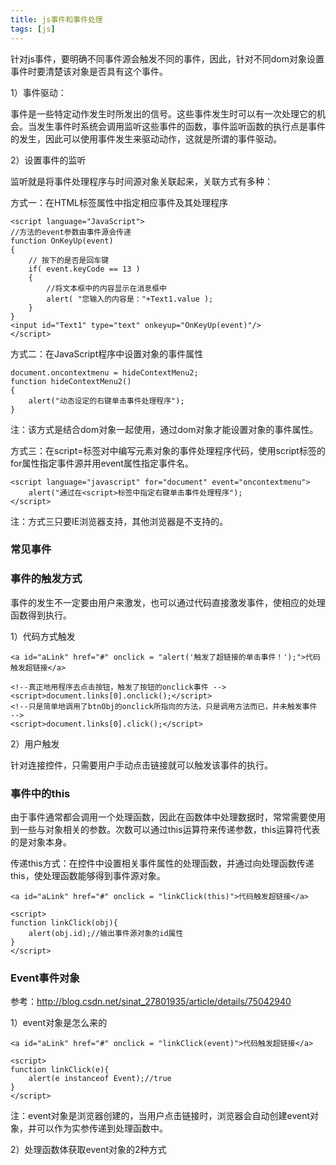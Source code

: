 ```yaml
---
title: js事件和事件处理
tags: [js]
---
```


针对js事件，要明确不同事件源会触发不同的事件，因此，针对不同dom对象设置事件时要清楚该对象是否具有这个事件。

1）事件驱动：

事件是一些特定动作发生时所发出的信号。这些事件发生时可以有一次处理它的机会。当发生事件时系统会调用监听这些事件的函数，事件监听函数的执行点是事件的发生，因此可以使用事件发生来驱动动作，这就是所谓的事件驱动。

2）设置事件的监听

监听就是将事件处理程序与时间源对象关联起来，关联方式有多种：

方式一：在HTML标签属性中指定相应事件及其处理程序

```
<script language="JavaScript"> 
//方法的event参数由事件源会传递
function OnKeyUp(event)
{ 
    // 按下的是否是回车键
    if( event.keyCode == 13 ) 
    {
        //将文本框中的内容显示在消息框中
        alert( "您输入的内容是："+Text1.value ); 
    }
}
<input id="Text1" type="text" onkeyup="OnKeyUp(event)"/>
</script> 
```

方式二：在JavaScript程序中设置对象的事件属性

```
document.oncontextmenu = hideContextMenu2;
function hideContextMenu2()
{
    alert("动态设定的右键单击事件处理程序"); 
}
```

注：该方式是结合dom对象一起使用，通过dom对象才能设置对象的事件属性。

方式三：在script=标签对中编写元素对象的事件处理程序代码，使用script标签的for属性指定事件源并用event属性指定事件名。

```
<script language="javascript" for="document" event="oncontextmenu">
    alert("通过在<script>标签中指定右键单击事件处理程序");
</script>
```

注：方式三只要IE浏览器支持，其他浏览器是不支持的。

### 常见事件



### 事件的触发方式

事件的发生不一定要由用户来激发，也可以通过代码直接激发事件，使相应的处理函数得到执行。

1）代码方式触发

```
<a id="aLink" href="#" onclick = "alert('触发了超链接的单击事件！');">代码触发超链接</a>

<!--真正地用程序去点击按钮，触发了按钮的onclick事件 -->
<script>document.links[0].onclick();</script>
<!--只是简单地调用了btnObj的onclick所指向的方法，只是调用方法而已，并未触发事件 -->
<script>document.links[0].click();</script>
```

2）用户触发

针对连接控件，只需要用户手动点击链接就可以触发该事件的执行。

### 事件中的this

由于事件通常都会调用一个处理函数，因此在函数体中处理数据时，常常需要使用到一些与对象相关的参数。次数可以通过this运算符来传递参数，this运算符代表的是对象本身。

传递this方式：在控件中设置相关事件属性的处理函数，并通过向处理函数传递this，使处理函数能够得到事件源对象。

```
<a id="aLink" href="#" onclick = "linkClick(this)">代码触发超链接</a>

<script>
function linkClick(obj){
    alert(obj.id);//输出事件源对象的id属性
}
</script>
```

### Event事件对象

参考：http://blog.csdn.net/sinat_27801935/article/details/75042940

1）event对象是怎么来的

```
<a id="aLink" href="#" onclick = "linkClick(event)">代码触发超链接</a>

<script>
function linkClick(e){
    alert(e instanceof Event);//true
}
</script>
```

注：event对象是浏览器创建的，当用户点击链接时，浏览器会自动创建event对象，并可以作为实参传递到处理函数中。

2）处理函数体获取event对象的2种方式

